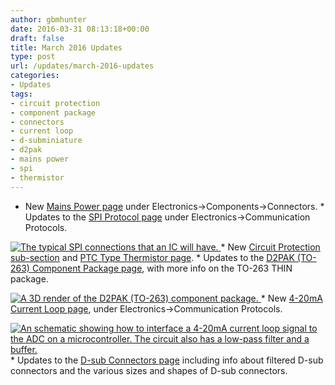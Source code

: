 ```yaml
---
author: gbmhunter
date: 2016-03-31 08:13:18+00:00
draft: false
title: March 2016 Updates
type: post
url: /updates/march-2016-updates
categories:
- Updates
tags:
- circuit protection
- component package
- connectors
- current loop
- d-subminiature
- d2pak
- mains power
- spi
- thermistor
---
```


  * New [Mains Power page](http://blog.mbedded.ninja/electronics/components/connectors/mains-power) under Electronics->Components->Connectors.  * Updates to the [SPI Protocol page](http://blog.mbedded.ninja/electronics/communication-protocols/spi-protocol) under Electronics->Communication Protocols.  


[![The typical SPI connections that an IC will have.](/images/2011/09/typical-spi-connections.jpg)
](/images/2011/09/typical-spi-connections.jpg)  * New [Circuit Protection sub-section](http://blog.mbedded.ninja/electronics/components/circuit-protection) and [PTC Type Thermistor page](http://blog.mbedded.ninja/electronics/components/circuit-protection/ptc-type-thermistor).  * Updates to the [D2PAK (TO-263) Component Package page](http://blog.mbedded.ninja/pcb-design/component-packages/d2pak-to-263-component-package), with more info on the TO-263 THIN package.  


[![A 3D render of the D2PAK (TO-263) component package.](/images/2015/04/d2pak-to-263-component-package-3d-render.jpg)
](/images/2015/04/d2pak-to-263-component-package-3d-render.jpg)  * New [4-20mA Current Loop page](http://blog.mbedded.ninja/electronics/communication-protocols/4-20ma-current-loops), under Electronics->Communication Protocols.  


[![An schematic showing how to interface a 4-20mA current loop signal to the ADC on a microcontroller. The circuit also has a low-pass filter and a buffer.](/images/2016/03/4-20ma-current-loop-interface-to-micro-schematic-with-filter-and-buffer.png)
](/images/2016/03/4-20ma-current-loop-interface-to-micro-schematic-with-filter-and-buffer.png)  * Updates to the [D-sub Connectors page](http://blog.mbedded.ninja/electronics/components/connectors/d-subminiature-d-sub) including info about filtered D-sub connectors and the various sizes and shapes of D-sub connectors.
